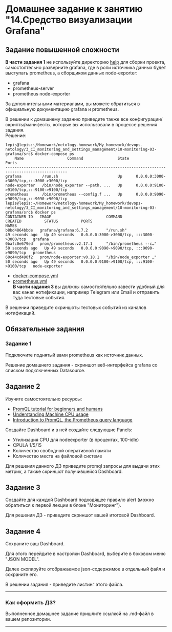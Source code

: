 # Домашнее задание к занятию "14.Средство визуализации Grafana"

## Задание повышенной сложности

**В части задания 1** не используйте директорию [help](./help) для сборки проекта, самостоятельно разверните grafana, где в 
роли источника данных будет выступать prometheus, а сборщиком данных node-exporter:
- grafana
- prometheus-server
- prometheus node-exporter

За дополнительными материалами, вы можете обратиться в официальную документацию grafana и prometheus.

В решении к домашнему заданию приведите также все конфигурации/скрипты/манифесты, которые вы 
использовали в процессе решения задания.  
Решение:   
```
lepis@lepis:~/Homework/netology-homework/My_homework/devops-netology/3_CI_monitoring_and_settings_management/10-monitoring-03-grafana/src$ docker-compose ps
    Name                   Command               State                    Ports                  
-------------------------------------------------------------------------------------------------
grafana         /run.sh                          Up      0.0.0.0:3000->3000/tcp,:::3000->3000/tcp
node-exporter   /bin/node_exporter --path. ...   Up      0.0.0.0:9100->9100/tcp,:::9100->9100/tcp
prometheus      /bin/prometheus --config.f ...   Up      0.0.0.0:9090->9090/tcp,:::9090->9090/tcp
lepis@lepis:~/Homework/netology-homework/My_homework/devops-netology/3_CI_monitoring_and_settings_management/10-monitoring-03-grafana/src$ docker ps
CONTAINER ID   IMAGE                        COMMAND                  CREATED          STATUS          PORTS                                       NAMES
b8bd4864bbde   grafana/grafana:6.7.2        "/run.sh"                49 seconds ago   Up 49 seconds   0.0.0.0:3000->3000/tcp, :::3000->3000/tcp   grafana
0bafc0e679ed   prom/prometheus:v2.17.1      "/bin/prometheus --c…"   50 seconds ago   Up 49 seconds   0.0.0.0:9090->9090/tcp, :::9090->9090/tcp   prometheus
60c44cd490f2   prom/node-exporter:v0.18.1   "/bin/node_exporter …"   50 seconds ago   Up 49 seconds   0.0.0.0:9100->9100/tcp, :::9100->9100/tcp   node-exporter
```
- [docker-compose.yml](https://github.com/Lepisok/devops-netology/blob/main/3_CI_monitoring_and_settings_management/10-monitoring-03-grafana/src/docker-compose.yml)  
- [prometheus.yml](https://github.com/Lepisok/devops-netology/blob/main/3_CI_monitoring_and_settings_management/10-monitoring-03-grafana/src/prometheus/prometheus.yml)  
**В части задания 3** вы должны самостоятельно завести удобный для вас канал нотификации, например Telegram или Email
и отправить туда тестовые события.

В решении приведите скриншоты тестовых событий из каналов нотификаций.

## Обязательные задания

### Задание 1

Подключите поднятый вами prometheus как источник данных.

Решение домашнего задания - скриншот веб-интерфейса grafana со списком подключенных Datasource.

## Задание 2
Изучите самостоятельно ресурсы:
- [PromQL tutorial for beginners and humans](https://valyala.medium.com/promql-tutorial-for-beginners-9ab455142085)
- [Understanding Machine CPU usage](https://www.robustperception.io/understanding-machine-cpu-usage)
- [Introduction to PromQL, the Prometheus query language](https://grafana.com/blog/2020/02/04/introduction-to-promql-the-prometheus-query-language/)

Создайте Dashboard и в ней создайте следующие Panels:
- Утилизация CPU для nodeexporter (в процентах, 100-idle)
- CPULA 1/5/15
- Количество свободной оперативной памяти
- Количество места на файловой системе

Для решения данного ДЗ приведите promql запросы для выдачи этих метрик, а также скриншот получившейся Dashboard.

## Задание 3
Создайте для каждой Dashboard подходящее правило alert (можно обратиться к первой лекции в блоке "Мониторинг").

Для решения ДЗ - приведите скриншот вашей итоговой Dashboard.

## Задание 4
Сохраните ваш Dashboard.

Для этого перейдите в настройки Dashboard, выберите в боковом меню "JSON MODEL".

Далее скопируйте отображаемое json-содержимое в отдельный файл и сохраните его.

В решении задания - приведите листинг этого файла.

---

### Как оформить ДЗ?

Выполненное домашнее задание пришлите ссылкой на .md-файл в вашем репозитории.

---

